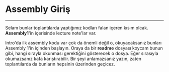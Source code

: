 # Assembly Giriş 

****

Selam bunlar toplantılarda yaptığımız kodları falan içeren kısım olcak. **Assembly1**'in içerisinde lecture note'lar var.

Intro'da ilk assembly kodu var çok da önemli değil o, okuyacaksanız bunları Assembly 1'in içinden başlayın. Oraya da 
bir **readme** dosyası koycam bunun gibi, hangi sırayla okunması gerektiğini gösterecek o dosya. Eğer sırasıyla okumazsanız 
kafa karıştırabilir. Bir şeyi anlamazsanız yazın, zaten toplantılarda da bunların hepsinin üzerinden geçicez.






